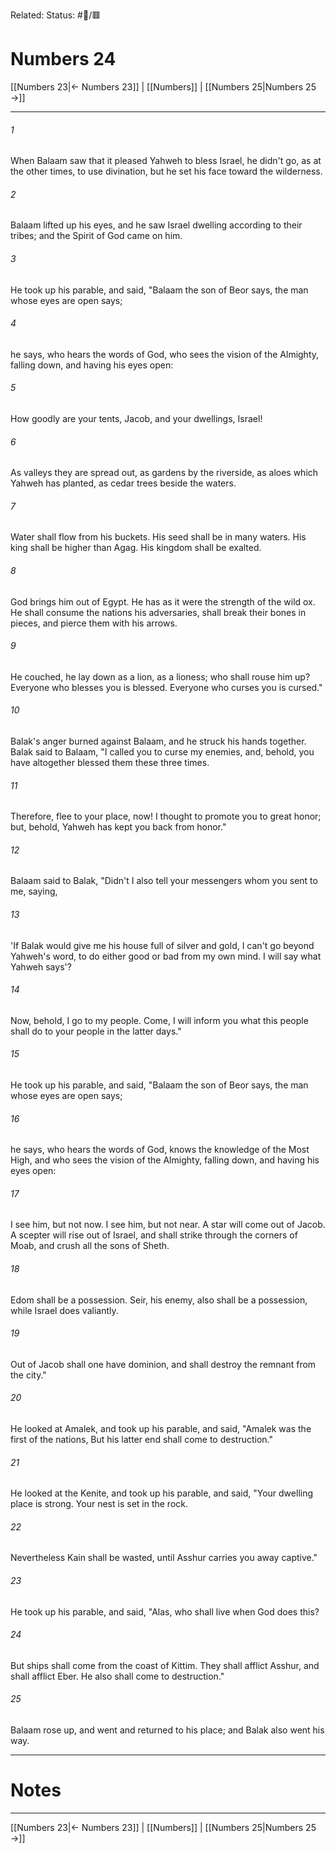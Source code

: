 Related:
Status: #📖/🟥
# Numbers 24

[[Numbers 23|← Numbers 23]] | [[Numbers]] | [[Numbers 25|Numbers 25 →]]
***



###### 1 
When Balaam saw that it pleased Yahweh to bless Israel, he didn't go, as at the other times, to use divination, but he set his face toward the wilderness. 

###### 2 
Balaam lifted up his eyes, and he saw Israel dwelling according to their tribes; and the Spirit of God came on him. 

###### 3 
He took up his parable, and said, "Balaam the son of Beor says, the man whose eyes are open says; 

###### 4 
he says, who hears the words of God, who sees the vision of the Almighty, falling down, and having his eyes open: 

###### 5 
How goodly are your tents, Jacob, and your dwellings, Israel! 

###### 6 
As valleys they are spread out, as gardens by the riverside, as aloes which Yahweh has planted, as cedar trees beside the waters. 

###### 7 
Water shall flow from his buckets. His seed shall be in many waters. His king shall be higher than Agag. His kingdom shall be exalted. 

###### 8 
God brings him out of Egypt. He has as it were the strength of the wild ox. He shall consume the nations his adversaries, shall break their bones in pieces, and pierce them with his arrows. 

###### 9 
He couched, he lay down as a lion, as a lioness; who shall rouse him up? Everyone who blesses you is blessed. Everyone who curses you is cursed." 

###### 10 
Balak's anger burned against Balaam, and he struck his hands together. Balak said to Balaam, "I called you to curse my enemies, and, behold, you have altogether blessed them these three times. 

###### 11 
Therefore, flee to your place, now! I thought to promote you to great honor; but, behold, Yahweh has kept you back from honor." 

###### 12 
Balaam said to Balak, "Didn't I also tell your messengers whom you sent to me, saying, 

###### 13 
'If Balak would give me his house full of silver and gold, I can't go beyond Yahweh's word, to do either good or bad from my own mind. I will say what Yahweh says'? 

###### 14 
Now, behold, I go to my people. Come, I will inform you what this people shall do to your people in the latter days." 

###### 15 
He took up his parable, and said, "Balaam the son of Beor says, the man whose eyes are open says; 

###### 16 
he says, who hears the words of God, knows the knowledge of the Most High, and who sees the vision of the Almighty, falling down, and having his eyes open: 

###### 17 
I see him, but not now. I see him, but not near. A star will come out of Jacob. A scepter will rise out of Israel, and shall strike through the corners of Moab, and crush all the sons of Sheth. 

###### 18 
Edom shall be a possession. Seir, his enemy, also shall be a possession, while Israel does valiantly. 

###### 19 
Out of Jacob shall one have dominion, and shall destroy the remnant from the city." 

###### 20 
He looked at Amalek, and took up his parable, and said, "Amalek was the first of the nations, But his latter end shall come to destruction." 

###### 21 
He looked at the Kenite, and took up his parable, and said, "Your dwelling place is strong. Your nest is set in the rock. 

###### 22 
Nevertheless Kain shall be wasted, until Asshur carries you away captive." 

###### 23 
He took up his parable, and said, "Alas, who shall live when God does this? 

###### 24 
But ships shall come from the coast of Kittim. They shall afflict Asshur, and shall afflict Eber. He also shall come to destruction." 

###### 25 
Balaam rose up, and went and returned to his place; and Balak also went his way.

---
# Notes


***
[[Numbers 23|← Numbers 23]] | [[Numbers]] | [[Numbers 25|Numbers 25 →]]
